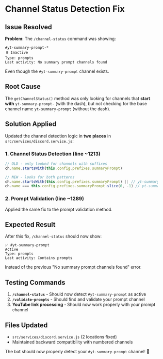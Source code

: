 # Channel Status Detection Fix

## Issue Resolved

**Problem**: The `/channel-status` command was showing:
```
#yt-summary-prompt-*
⏸️ Inactive
Type: prompts
Last activity: No summary prompt channels found
```

Even though the `#yt-summary-prompt` channel exists.

## Root Cause

The `getChannelStatus()` method was only looking for channels that **start with** `yt-summary-prompt-` (with the dash), but not checking for the base channel name `yt-summary-prompt` (without the dash).

## Solution Applied

Updated the channel detection logic in **two places** in `src/services/discord.service.js`:

### 1. Channel Status Detection (line ~1213)
```javascript
// OLD - only looked for channels with suffixes
ch.name.startsWith(this.config.prefixes.summaryPrompt)

// NEW - looks for both patterns
ch.name.startsWith(this.config.prefixes.summaryPrompt) || // yt-summary-prompt-1, etc.
ch.name === this.config.prefixes.summaryPrompt.slice(0, -1) // yt-summary-prompt
```

### 2. Prompt Validation (line ~1289)
Applied the same fix to the prompt validation method.

## Expected Result

After this fix, `/channel-status` should now show:

```
✅ #yt-summary-prompt
Active
Type: prompts  
Last activity: Contains prompts
```

Instead of the previous "No summary prompt channels found" error.

## Testing Commands

1. **`/channel-status`** - Should now detect `#yt-summary-prompt` as active
2. **`/validate-prompts`** - Should find and validate your prompt channel
3. **YouTube link processing** - Should now work properly with your prompt channel

## Files Updated

- `src/services/discord.service.js` (2 locations fixed)
- Maintained backward compatibility with numbered channels

The bot should now properly detect your `#yt-summary-prompt` channel! 🎉
